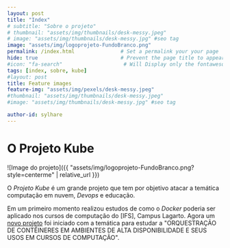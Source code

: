 ```yaml
---
layout: post
title: "Index" 
# subtitle: "Sobre o projeto"   
# thumbnail: "assets/img/thumbnails/desk-messy.jpeg"
# image: "assets/img/thumbnails/desk-messy.jpg" #seo tag
image: "assets/img/logoprojeto-FundoBranco.png" 
permalink: /index.html               # Set a permalink your your page
hide: true                           # Prevent the page title to appear in the navbar
#icon: "fa-search"                    # Will Display only the fontawesome icon (here: fa-search) and not the title
tags: [index, sobre, kube]
#layout: post
title: Feature images
feature-img: "assets/img/pexels/desk-messy.jpeg"
#thumbnail: "assets/img/thumbnails/desk-messy.jpeg"
#image: "assets/img/thumbnails/desk-messy.jpg" #seo tag

author-id: sylhare
---
```



# O Projeto Kube	

![Image do projeto]({{ "assets/img/logoprojeto-FundoBranco.png?style=centerme" | relative_url }})

O *Projeto Kube* é um grande projeto que tem por objetivo atacar a temática computação em nuvem, *Devops* e educação.

Em um primeiro momento realizou estudos de como o *Docker* poderia ser aplicado nos cursos de computação do [IFS], Campus Lagarto. Agora um [novo projeto](/projetokube2019/sobre.md) foi iniciado com a temática para estudar a "ORQUESTRAÇÃO DE CONTÊINERES EM AMBIENTES DE ALTA DISPONIBILIDADE E SEUS USOS EM CURSOS DE COMPUTAÇÃO".
